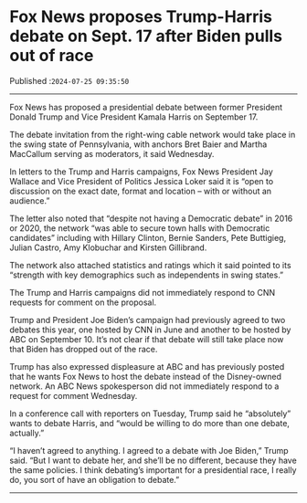 # Fox News proposes Trump-Harris debate on Sept. 17 after Biden pulls out of race

Published :`2024-07-25 09:35:50`

---

Fox News has proposed a presidential debate between former President Donald Trump and Vice President Kamala Harris on September 17.

The debate invitation from the right-wing cable network would take place in the swing state of Pennsylvania, with anchors Bret Baier and Martha MacCallum serving as moderators, it said Wednesday.

In letters to the Trump and Harris campaigns, Fox News President Jay Wallace and Vice President of Politics Jessica Loker said it is “open to discussion on the exact date, format and location – with or without an audience.”

The letter also noted that “despite not having a Democratic debate” in 2016 or 2020, the network “was able to secure town halls with Democratic candidates” including with Hillary Clinton, Bernie Sanders, Pete Buttigieg, Julian Castro, Amy Klobuchar and Kirsten Gillibrand.

The network also attached statistics and ratings which it said pointed to its “strength with key demographics such as independents in swing states.”

The Trump and Harris campaigns did not immediately respond to CNN requests for comment on the proposal.

Trump and President Joe Biden’s campaign had previously agreed to two debates this year, one hosted by CNN in June and another to be hosted by ABC on September 10. It’s not clear if that debate will still take place now that Biden has dropped out of the race.

Trump has also expressed displeasure at ABC and has previously posted that he wants Fox News to host the debate instead of the Disney-owned network. An ABC News spokesperson did not immediately respond to a request for comment Wednesday.

In a conference call with reporters on Tuesday, Trump said he “absolutely” wants to debate Harris, and “would be willing to do more than one debate, actually.”

“I haven’t agreed to anything. I agreed to a debate with Joe Biden,” Trump said. “But I want to debate her, and she’ll be no different, because they have the same policies. I think debating’s important for a presidential race, I really do, you sort of have an obligation to debate.”

---

